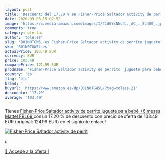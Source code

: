 ```yaml
---
layout: post
title: 'Descuento del 17.20 % en Fisher-Price Saltador activity de perrit'
date: 2020-03-03 15:02:52
image: 'https://m.media-amazon.com/images/I/41d6YsNNohL._AC_._SL400_.jpg'
comments: true
category: ofertas
author: 'tole.es'
slug: 'B01N0TGW5L-es Fisher-Price Saltador activity de perrito juguete para...'
sku: 'B01N0TGW5L-es'
actualPrice: 103.49 EUR
currency: EUR
price: 103.49
comparePrice: 124.99 EUR
prodname: 'Fisher-Price Saltador activity de perrito  juguete para bebé +6 meses  Mattel FBL69 '
country: 'es'
flag: '🇪🇸'
brand: ''
buyurl: 'https://www.amazon.es/dp/B01N0TGW5L/?tag=tolees-21'
descuento: '17.20'
average: '103.49'
---
```


Tienes [Fisher-Price Saltador activity de perrito  juguete para bebé +6 meses  Mattel FBL69 ](https://www.amazon.es/dp/B01N0TGW5L/?tag=tolees-21) con un 17.20 % de descuento con precio de oferta de 103.49 EUR (original: 124.99 EUR) en el siguiente enlace!

[![Fisher-Price Saltador activity de perrit](https://m.media-amazon.com/images/I/41d6YsNNohL._AC_._SL400_.jpg)](https://www.amazon.es/dp/B01N0TGW5L/?tag=tolees-21)

ℹ️:


[🛒 Accede a la oferta!!](https://www.amazon.es/dp/B01N0TGW5L/?tag=tolees-21)
